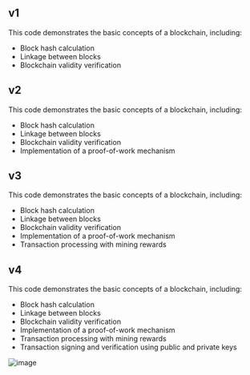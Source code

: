 ## v1

This code demonstrates the basic concepts of a blockchain, including:

- Block hash calculation
- Linkage between blocks
- Blockchain validity verification

## v2

This code demonstrates the basic concepts of a blockchain, including:

- Block hash calculation
- Linkage between blocks
- Blockchain validity verification
- Implementation of a proof-of-work mechanism

## v3

This code demonstrates the basic concepts of a blockchain, including:

- Block hash calculation
- Linkage between blocks
- Blockchain validity verification
- Implementation of a proof-of-work mechanism
- Transaction processing with mining rewards

## v4

This code demonstrates the basic concepts of a blockchain, including:

- Block hash calculation
- Linkage between blocks
- Blockchain validity verification
- Implementation of a proof-of-work mechanism
- Transaction processing with mining rewards
- Transaction signing and verification using public and private keys

![image](https://github.com/user-attachments/assets/e235363d-48d2-4a41-ae57-d6cc91511aca)
